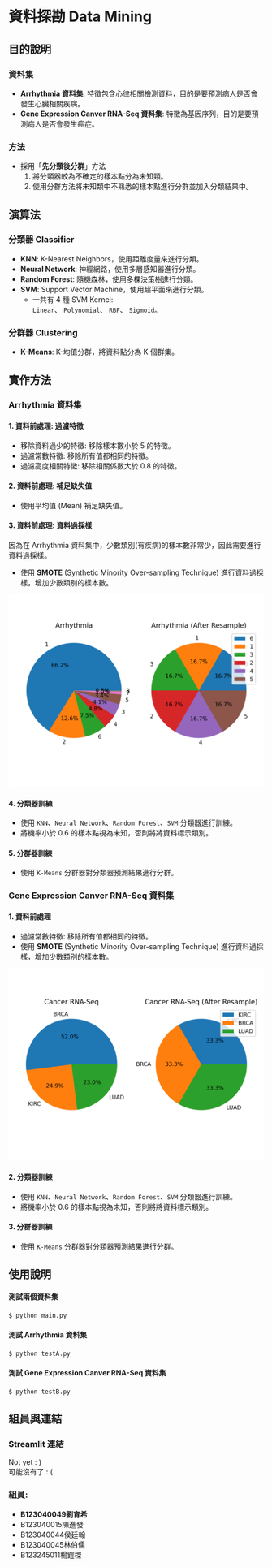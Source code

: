 # 資料探勘 Data Mining

## 目的說明
### 資料集
- **Arrhythmia 資料集**: 特徵包含心律相關檢測資料，目的是要預測病人是否會發生心臟相關疾病。
- **Gene Expression Canver RNA-Seq 資料集**: 特徵為基因序列，目的是要預測病人是否會發生癌症。

### 方法
- 採用「**先分類後分群**」方法
    1. 將分類器較為不確定的樣本點分為未知類。
    2. 使用分群方法將未知類中不熟悉的樣本點進行分群並加入分類結果中。

## 演算法
### 分類器 Classifier
- **KNN**: K-Nearest Neighbors，使用距離度量來進行分類。
- **Neural Network**: 神經網路，使用多層感知器進行分類。
- **Random Forest**: 隨機森林，使用多棵決策樹進行分類。
- **SVM**: Support Vector Machine，使用超平面來進行分類。
    - 一共有 4 種 SVM Kernel:  
        `Linear`、 `Polynomial`、 `RBF`、 `Sigmoid`。

### 分群器 Clustering
- **K-Means**: K-均值分群，將資料點分為 K 個群集。

## 實作方法
### Arrhythmia 資料集
#### 1. 資料前處理: 過濾特徵
- 移除資料過少的特徵: 移除樣本數小於 5 的特徵。
- 過濾常數特徵: 移除所有值都相同的特徵。
- 過濾高度相關特徵: 移除相關係數大於 0.8 的特徵。

#### 2. 資料前處理: 補足缺失值
- 使用平均值 (Mean) 補足缺失值。

#### 3. 資料前處理: 資料過採樣 
因為在 Arrhythmia 資料集中，少數類別(有疾病)的樣本數非常少，因此需要進行資料過採樣。
- 使用 **SMOTE** (Synthetic Minority Over-sampling Technique) 進行資料過採樣，增加少數類別的樣本數。

![Arrhythmia SMOTE](/observation/Label_counts_A.png) 

#### 4. 分類器訓練
- 使用 `KNN`、`Neural Network`、`Random Forest`、`SVM` 分類器進行訓練。
- 將機率小於 0.6 的樣本點視為未知，否則將將資料標示類別。

#### 5. 分群器訓練
- 使用 `K-Means` 分群器對分類器預測結果進行分群。

### Gene Expression Canver RNA-Seq 資料集
#### 1. 資料前處理
- 過濾常數特徵: 移除所有值都相同的特徵。
- 使用 **SMOTE** (Synthetic Minority Over-sampling Technique) 進行資料過採樣，增加少數類別的樣本數。

![Canver RNA-Seq SMOTE](/observation/Label_counts_B.png) 

#### 2. 分類器訓練
- 使用 `KNN`、`Neural Network`、`Random Forest`、`SVM` 分類器進行訓練。
- 將機率小於 0.6 的樣本點視為未知，否則將將資料標示類別。

#### 3. 分群器訓練
- 使用 `K-Means` 分群器對分類器預測結果進行分群。


## 使用說明
#### 測試兩個資料集
```sh
$ python main.py
```

#### 測試 Arrhythmia 資料集
```sh
$ python testA.py
```

#### 測試 Gene Expression Canver RNA-Seq 資料集
```sh
$ python testB.py
```

## 組員與連結

### Streamlit 連結
Not yet : )   
可能沒有了 : (

### 組員:
- __B123040049劉育希__
-   B123040015陳進發
-   B123040044侯廷翰
-   B123040045林伯儒
-   B123245011楊鎧榤